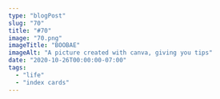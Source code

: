 ```yaml
---
type: "blogPost"
slug: "70"
title: "#70"
image: "70.png"
imageTitle: "BOOBAE"
imageAlt: "A picture created with canva, giving you tips"
date: "2020-10-26T00:00:00-07:00"
tags:
  - "life"
  - "index cards"
---
```

